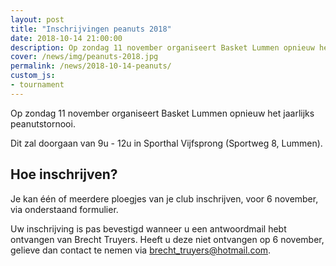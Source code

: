 ```yaml
---
layout: post
title: "Inschrijvingen peanuts 2018"
date: 2018-10-14 21:00:00
description: Op zondag 11 november organiseert Basket Lummen opnieuw het jaarlijks peanutstornooi.
cover: /news/img/peanuts-2018.jpg
permalink: /news/2018-10-14-peanuts/
custom_js:
- tournament
---
```


Op zondag 11 november organiseert Basket Lummen opnieuw het jaarlijks peanutstornooi.

Dit zal doorgaan van 9u - 12u in Sporthal Vijfsprong (Sportweg 8, Lummen).

## Hoe inschrijven?

Je kan één of meerdere ploegjes van je club inschrijven, voor 6 november, via onderstaand formulier.

Uw inschrijving is pas bevestigd wanneer u een antwoordmail hebt ontvangen van Brecht Truyers. 
Heeft u deze niet ontvangen op 6 november, gelieve dan contact te nemen via [brecht_truyers@hotmail.com](brecht_truyers@hotmail.com).

<br />

<div data-tournamentid="3622902d-57af-4c2f-bf27-8273583b68e2"  data-title="Schrijf je in" data-buttontext="Inschrijven" data-nexttext="Nog een club inschrijven" data-required="email" data-optional="comment" data-allowed-modes="club" data-allowed-levels="Gevorderd Matig Beginners"></div>

